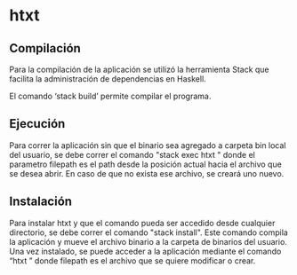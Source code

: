 # htxt

## Compilación

Para la compilación de la aplicación se utilizó la herramienta Stack que facilita la administración de dependencias en Haskell.

El comando ‘stack build’ permite compilar el programa.

## Ejecución

Para correr la aplicación sin que el binario sea agregado a carpeta bin local del usuario, se debe correr el comando "stack exec htxt <filepath>" donde el parametro filepath es el path desde la posición actual hacia el archivo que se desea abrir. En caso de que no exista ese archivo, se creará uno nuevo.

## Instalación

Para instalar htxt y que el comando pueda ser accedido desde cualquier directorio, se debe correr el comando "stack install". Este comando compila la aplicación y mueve el archivo binario a la carpeta de binarios del usuario. Una vez instalado, se puede acceder a la aplicación mediante el comando “htxt <filepath>” donde filepath es el archivo que se quiere modificar o crear.

